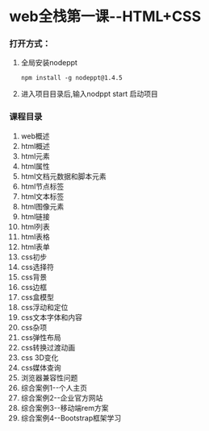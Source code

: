 # web全栈第一课--HTML+CSS

### **打开方式：**

 1. 全局安装nodeppt 
        
        npm install -g nodeppt@1.4.5

 2. 进入项目目录后,输入nodppt start 启动项目

### **课程目录**

1. web概述
2. html概述
3. html元素
4. html属性
5. html文档元数据和脚本元素
6. html节点标签
7. html文本标签
8. html图像元素
9. html链接
10. html列表
11. html表格
12. html表单
13. css初步
14. css选择符
15. css背景
16. css边框
17. css盒模型
18. css浮动和定位
19. css文本字体和内容
20. css杂项
21. css弹性布局
22. css转换过渡动画
23. css 3D变化
24. css媒体查询
25. 浏览器兼容性问题
26. 综合案例1--个人主页
27. 综合案例2--企业官方网站
28. 综合案例3--移动端rem方案
31. 综合案例4--Bootstrap框架学习
